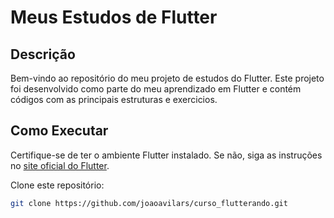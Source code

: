 # Meus Estudos de Flutter

## Descrição
Bem-vindo ao repositório do meu projeto de estudos do Flutter. Este projeto foi desenvolvido como parte do meu aprendizado em Flutter e contém códigos com as principais estruturas e exercicios.

## Como Executar
Certifique-se de ter o ambiente Flutter instalado. Se não, siga as instruções no [site oficial do Flutter](https://flutter.dev/docs/get-started/install).

Clone este repositório:
   ```bash
   git clone https://github.com/joaoavilars/curso_flutterando.git
   ```
